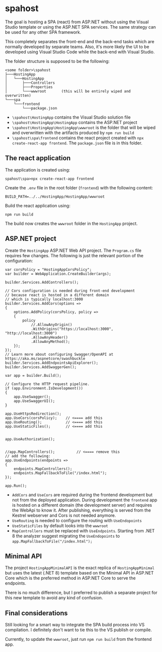 

# spahost

The goal is hosting a SPA (react) from ASP.NET without using the Visual Studio template or using the ASP.NET SPA services. The same strategy can be used for any other SPA framework.

This completely separates the front-end and the back-end tasks which are normally developed by separate teams. Also, it's more likely the UI to be developed using Visual Studio Code while the back-end with Visual Studio.

The folder structure is supposed to be the following:

```
<some folder>\spahost
├───HostingApp
│   └───HostingApp
│       ├───Controllers
│       ├───Properties
│       └───wwwroot       (this will be entirely wiped and overwritten)
└───spa
    └───frontend
        └───package.json
```

* `\spahost\HostingApp` contains  the Visual Studio solution file
* `\spahost\HostingApp\HostingApp` contains  the ASP.NET project
* `\spahost\HostingApp\HostingApp\wwwroot` is the folder that will be wiped and overwritten with the artifacts produced by `npm run build`
* `\spahost\spa\frontend` contains the react project created with `npx create-react-app frontend`. The `package.json` file is in this folder.

## The react application

The application is created using:

```
spahost\spa>npx create-react-app frontend
```

Create the `.env` file in the root folder (`frontend`) with the following content:

```
BUILD_PATH=../../HostingApp/HostingApp/wwwroot
```

Build the react application using:

```
npm run build
```

The build now creates the `wwwroot` folder in the `HostingApp` project.

## ASP.NET project

Create the `HostingApp` ASP.NET Web API project. The `Program.cs` file requires few changes. The following is just the relevant portion of the configuration:

```
var corsPolicy = "HostingAppCorsPolicy";
var builder = WebApplication.CreateBuilder(args);

builder.Services.AddControllers();

// Cors configuration is needed during front-end development
// because react is hosted in a different domain 
// which is typically localhost:3000
builder.Services.AddCors(options =>
{
    options.AddPolicy(corsPolicy, policy =>
    {
        policy
            //.AllowAnyOrigin()
            .WithOrigins("https://localhost:3000", "http://localhost:3000")
            .AllowAnyHeader()
            .AllowAnyMethod();
    });
});
// Learn more about configuring Swagger/OpenAPI at https://aka.ms/aspnetcore/swashbuckle
builder.Services.AddEndpointsApiExplorer();
builder.Services.AddSwaggerGen();

var app = builder.Build();

// Configure the HTTP request pipeline.
if (app.Environment.IsDevelopment())
{
    app.UseSwagger();
    app.UseSwaggerUI();
}

app.UseHttpsRedirection();
app.UseCors(corsPolicy);    // <==== add this
app.UseRouting();           // <==== add this
app.UseStaticFiles();       // <==== add this


app.UseAuthorization();


//app.MapControllers();          // <==== remove this
// add the following:
app.UseEndpoints(endpoints =>
{
    endpoints.MapControllers();
    endpoints.MapFallbackToFile("/index.html");
});

app.Run();
```

* `AddCors` and `UseCors` are required during the frontend development but not from the deployed application. During development the `frontend` app is hosted on a different domain (the development server) and requires the WebApi to know it. After publishing, everything is served from the Kestrel webserver and Cors is not needed anymore.
* `UseRouting` is needed to configure the routing with `UseEndopoints`
* `UseStaticFiles` by default looks into the `wwwroot`
* `MapControllers` must be replaced with `UseEndpoints`. Starting from .NET 8 the analyzer suggest migrating the `UseEndopoints` to `app.MapFallbackToFile("/index.html");`

## Minimal API

The project `HostingAppMinimalAPI` is the exact replica of `HostingAppMinimal` but uses the latest (.NET 8) template based on the Minimal API in ASP.NET Core which is the preferred method in ASP.NET Core to serve the endpoints.

There is no much difference, but I preferred to publish a separate project for this new template to avoid any kind of confusion.

## Final considerations

Still looking for a smart way to integrate the SPA build process into VS compilation. I definitely don't want to tie this to the VS publish or compile.

Currently, to update the `wwwroot`, just run `npm run build` from the frontend app.

